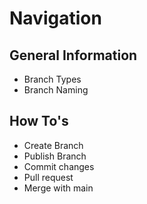 # Navigation

## General Information

* Branch Types
* Branch Naming

## How To's

* Create Branch
* Publish Branch
* Commit changes
* Pull request
* Merge with main
